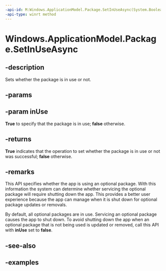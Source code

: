 ```yaml
---
-api-id: M:Windows.ApplicationModel.Package.SetInUseAsync(System.Boolean)
-api-type: winrt method
---
```


<!-- Method syntax.
public IAsyncOperation<bool> Package.SetInUseAsync(Boolean inUse)
-->

# Windows.ApplicationModel.Package.SetInUseAsync

## -description
Sets whether the package is in use or not.

## -params

## -param inUse
**True** to specify that the package is in use; **false** otherwise.

## -returns
**True** indicates that the operation to set whether the package is in use or not was successful; **false** otherwise.

## -remarks
This API specifies whether the app is using an optional package. With this information the system can determine whether servicing the optional package will require shutting down the app. This provides a better user experience because the app can manage when it is shut down for optional package updates or removals.

By default, all optional packages are in use. Servicing an optional package causes the app to shut down. To avoid shutting down the app when an optional package that is not being used is updated or removed, call this API with **inUse** set to **false**.

## -see-also

## -examples
